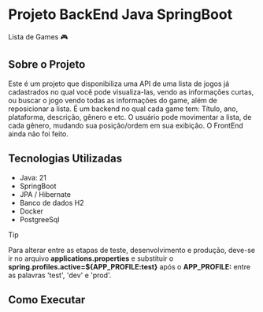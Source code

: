 # Projeto BackEnd Java SpringBoot
Lista de Games 🎮

## Sobre o Projeto

Este é um projeto que disponibiliza uma API de uma lista de jogos já cadastrados no qual você pode visualiza-las, vendo as informações curtas, ou buscar o jogo vendo todas as informações do game, além de reposicionar a lista. É um backend no qual cada game tem: Título, ano, plataforma, descrição, gênero e etc.
O usuário pode movimentar a lista, de cada gênero, mudando sua posição/ordem em sua exibição. O FrontEnd ainda não foi feito.

## Tecnologias Utilizadas

- Java: 21
- SpringBoot
- JPA / Hibernate
- Banco de dados H2
- Docker
- PostgreeSql

> [!TIP]
> Para alterar entre as etapas de teste, desenvolvimento e produção, deve-se ir no arquivo __applications.properties__ e substituir o __spring.profiles.active=${APP_PROFILE:test}__ após o __APP_PROFILE:__ entre as palavras 'test', 'dev' e 'prod'.

## Como Executar
